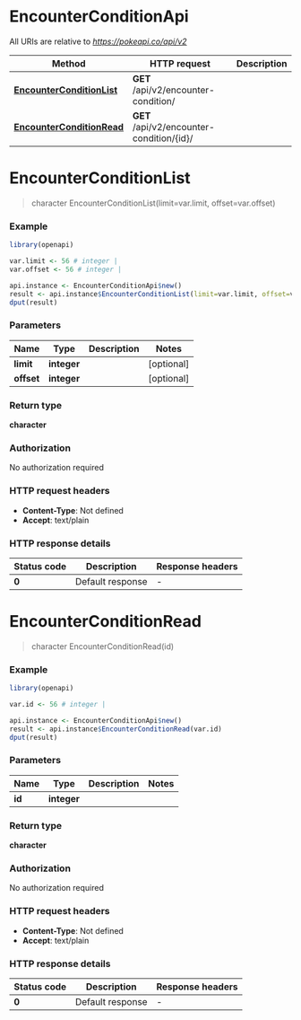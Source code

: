 # EncounterConditionApi

All URIs are relative to *https://pokeapi.co/api/v2*

Method | HTTP request | Description
------------- | ------------- | -------------
[**EncounterConditionList**](EncounterConditionApi.md#EncounterConditionList) | **GET** /api/v2/encounter-condition/ | 
[**EncounterConditionRead**](EncounterConditionApi.md#EncounterConditionRead) | **GET** /api/v2/encounter-condition/{id}/ | 


# **EncounterConditionList**
> character EncounterConditionList(limit=var.limit, offset=var.offset)



### Example
```R
library(openapi)

var.limit <- 56 # integer | 
var.offset <- 56 # integer | 

api.instance <- EncounterConditionApi$new()
result <- api.instance$EncounterConditionList(limit=var.limit, offset=var.offset)
dput(result)
```

### Parameters

Name | Type | Description  | Notes
------------- | ------------- | ------------- | -------------
 **limit** | **integer**|  | [optional] 
 **offset** | **integer**|  | [optional] 

### Return type

**character**

### Authorization

No authorization required

### HTTP request headers

 - **Content-Type**: Not defined
 - **Accept**: text/plain

### HTTP response details
| Status code | Description | Response headers |
|-------------|-------------|------------------|
| **0** | Default response |  -  |

# **EncounterConditionRead**
> character EncounterConditionRead(id)



### Example
```R
library(openapi)

var.id <- 56 # integer | 

api.instance <- EncounterConditionApi$new()
result <- api.instance$EncounterConditionRead(var.id)
dput(result)
```

### Parameters

Name | Type | Description  | Notes
------------- | ------------- | ------------- | -------------
 **id** | **integer**|  | 

### Return type

**character**

### Authorization

No authorization required

### HTTP request headers

 - **Content-Type**: Not defined
 - **Accept**: text/plain

### HTTP response details
| Status code | Description | Response headers |
|-------------|-------------|------------------|
| **0** | Default response |  -  |

